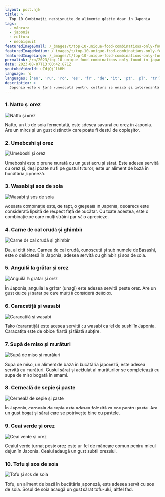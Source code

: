 ```yaml
---
layout: post.njk
title: >
  Top 10 Combinații neobișnuite de alimente găsite doar în Japonia
tags:
  - mâncare
  - japonia
  - cultura
  - neobișnuit
featuredImageSmall: /_images/t/top-10-unique-food-combinations-only-found-in-japan-cover-ro-small.webp
featuredImageMedium: /_images/t/top-10-unique-food-combinations-only-found-in-japan-cover-ro-medium.webp
featuredImageLarge: /_images/t/top-10-unique-food-combinations-only-found-in-japan-cover-ro-large.webp
permalink: /ro/2023/top-10-unique-food-combinations-only-found-in-japan.html
date: 2023-08-07T13:00:42.871Z
youtubeVideoId: uZdjQjJlkHM
language: ro
languages: ['en', 'ru', 'ro', 'es', 'fr', 'de', 'it', 'pt', 'pl', 'tr']
description: >
  Japonia este o țară cunoscută pentru cultura sa unică și interesantă. Aceasta include o serie de combinații neobișnuite de alimente care nu te-ai gândi că merg împreună, dar cumva, în Japonia se întâmplă. Să explorăm cele mai neobișnuite 10 combinații de alimente care există doar în Japonia.
---
```


### 1. Natto și orez

![Natto și orez](/_images/8/884417bd55aeb3e8b670819c90ea00a0-medium.webp)

Natto, un tip de soia fermentată, este adesea savurat cu orez în Japonia. Are un miros și un gust distinctiv care poate fi destul de copleșitor.

### 2. Umeboshi și orez

![Umeboshi și orez](/_images/f/fcefd970a7c2f4f6665480bbab778773-medium.webp)

Umeboshi este o prune murată cu un gust acru și sărat. Este adesea servită cu orez și, deși poate nu fi pe gustul tuturor, este un aliment de bază în bucătăria japoneză.

### 3. Wasabi și sos de soia

![Wasabi și sos de soia](/_images/2/23767eda90f4bef13105ea5a02fa4fdf-medium.webp)

Această combinație este, de fapt, o greșeală în Japonia, deoarece este considerată lipsită de respect față de bucătar. Cu toate acestea, este o combinație pe care mulți străini par să o aprecieze.

### 4. Carne de cal crudă și ghimbir

![Carne de cal crudă și ghimbir](/_images/8/8587da8c450813a70d675c835204435c-medium.webp)

Da, ai citit bine. Carnea de cal crudă, cunoscută și sub numele de Basashi, este o delicatesă în Japonia, adesea servită cu ghimbir și sos de soia.

### 5. Anguilă la grătar și orez

![Anguilă la grătar și orez](/_images/a/ae29e886d728ca4d9310346127def63d-medium.webp)

În Japonia, anguila la grătar (unagi) este adesea servită peste orez. Are un gust dulce și sărat pe care mulți îl consideră delicios.

### 6. Caracatiță și wasabi

![Caracatiță și wasabi](/_images/8/83e73afe9fa42771e190050295c2b69c-medium.webp)

Tako (caracatiță) este adesea servită cu wasabi ca fel de sushi în Japonia. Caracatița este de obicei fiartă și tăiată subțire.

### 7. Supă de miso și murături

![Supă de miso și murături](/_images/8/8c1d69ccaf7211591208aab0031809a0-medium.webp)

Supa de miso, un aliment de bază în bucătăria japoneză, este adesea servită cu murături. Gustul sărat și acidulat al murăturilor se completează cu supa de miso bogată în umami.

### 8. Cerneală de sepie și paste

![Cerneală de sepie și paste](/_images/0/0e132e9e659ea224f6c82c5ccd8b4f88-medium.webp)

În Japonia, cerneala de sepie este adesea folosită ca sos pentru paste. Are un gust bogat și sărat care se potrivește bine cu pastele.

### 9. Ceai verde și orez

![Ceai verde și orez](/_images/5/5039b28e948cdab3dd1cf719b764335c-medium.webp)

Ceaiul verde turnat peste orez este un fel de mâncare comun pentru micul dejun în Japonia. Ceaiul adaugă un gust subtil orezului.

### 10. Tofu și sos de soia

![Tofu și sos de soia](/_images/f/f84c39c7d4882a3cc61d88ae9338781e-medium.webp)

Tofu, un aliment de bază în bucătăria japoneză, este adesea servit cu sos de soia. Sosul de soia adaugă un gust sărat tofu-ului, altfel fad.


